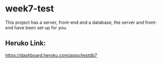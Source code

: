 # week7-test

This project has a server, front-end and a database, the server and front-end have been set up for you.

## Heruko Link:
https://dashboard.heroku.com/apps/testdb7